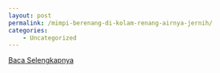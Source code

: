 ```yaml
---
layout: post
permalink: /mimpi-berenang-di-kolam-renang-airnya-jernih/
categories:
    - Uncategorized
---
```


[Baca Selengkapnya](/08)